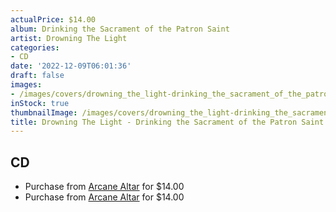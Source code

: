 ```yaml
---
actualPrice: $14.00
album: Drinking the Sacrament of the Patron Saint
artist: Drowning The Light
categories:
- CD
date: '2022-12-09T06:01:36'
draft: false
images:
- /images/covers/drowning_the_light-drinking_the_sacrament_of_the_patron_saint.jpg
inStock: true
thumbnailImage: /images/covers/drowning_the_light-drinking_the_sacrament_of_the_patron_saint-thumb.jpg
title: Drowning The Light - Drinking the Sacrament of the Patron Saint
---
```


## CD
* Purchase from [Arcane Altar](https://arcanealtar.bigcartel.com/product/drowning-the-light-drinking-the-sacrament-of-the-patron-saint-cd) for $14.00
* Purchase from [Arcane Altar](https://arcanealtar.bigcartel.com/product/drowning-the-light-drinking-the-sacrament-of-the-patron-saint-cd) for $14.00
